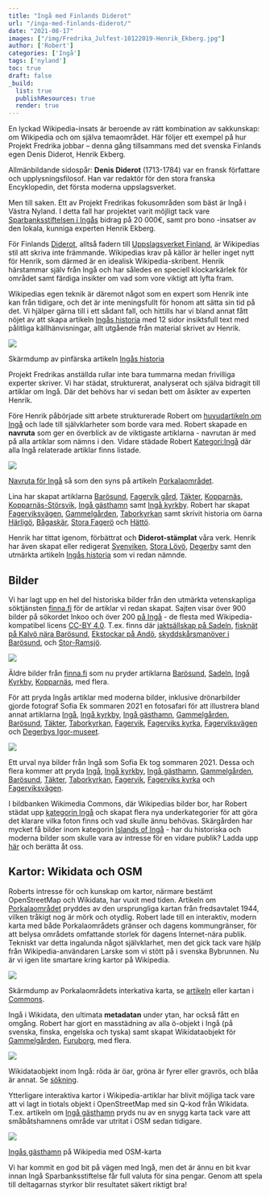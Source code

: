 ```yaml
---
title: "Ingå med Finlands Diderot"
url: "/inga-med-finlands-diderot/"
date: "2021-08-17"
images: ["/img/Fredrika_Julfest-10122019-Henrik_Ekberg.jpg"]
author: ['Robert']
categories: ['Ingå']
tags: ['nyland']
toc: true
draft: false
_build:
  list: true
  publishResources: true
  render: true
---
```


En lyckad Wikipedia-insats är beroende av rätt kombination av sakkunskap: om Wikipedia och om själva temaområdet. Här följer ett exempel på hur Projekt Fredrika jobbar – denna gång tillsammans med det svenska Finlands egen Denis Diderot, Henrik Ekberg.

Allmänbildande sidospår: **Denis Diderot** (1713-1784) var en fransk författare och upplysningsfilosof. Han var redaktör för den stora franska Encyklopedin, det första moderna uppslagsverket.

Men till saken. Ett av Projekt Fredrikas fokusområden som bäst är Ingå i Västra Nyland. I detta fall har projektet varit möjligt tack vare [Sparbanksstiftelsen i Ingås](https://inga.sparbanksstiftelserna.fi/sv/) bidrag på 20 000€, samt pro bono -insatser av den lokala, kunniga experten Henrik Ekberg. 

För Finlands [Diderot](https://sv.wikipedia.org/wiki/Denis_Diderot), alltså fadern till [Uppslagsverket Finland](https://sv.wikipedia.org/wiki/Uppslagsverket_Finland), är Wikipedias stil att skriva inte främmande. Wikipedias krav på källor är heller inget nytt för Henrik, som därmed är en idealisk Wikipedia-skribent. Henrik härstammar själv från Ingå och har således en speciell klockarkärlek för området samt färdiga insikter om vad som vore viktigt att lyfta fram.

Wikipedias egen teknik är däremot något som en expert som Henrik inte kan från tidigare, och det är inte meningsfullt för honom att sätta sin tid på det. Vi hjälper gärna till i ett sådant fall, och hittills har vi bland annat fått nöjet av att skapa artikeln [Ingås historia](https://sv.wikipedia.org/wiki/Ing%C3%A5s_historia) med 12 sidor insiktsfull text med pålitliga källhänvisningar, allt utgående från material skrivet av Henrik.

![](/2021/08/Ingås-historia-augusti-2021-1024x538.png)

Skärmdump av pinfärska artikeln [Ingås historia](https://sv.wikipedia.org/wiki/Ing%C3%A5s_historia)

Projekt Fredrikas anställda rullar inte bara tummarna medan frivilliga experter skriver. Vi har städat, strukturerat, analyserat och själva bidragit till artiklar om Ingå. Där det behövs har vi sedan bett om åsikter av experten Henrik. 

Före Henrik påbörjade sitt arbete strukturerade Robert om [huvudartikeln om Ingå](https://sv.wikipedia.org/wiki/Ing%C3%A5) och lade till självklarheter som borde vara med. Robert skapade en **navruta** som ger en överblick av de viktigaste artiklarna - navrutan är med på alla artiklar som nämns i den. Vidare städade Robert [Kategori:Ingå](http://sv.wikipedia.org/wiki/Kategori:Ing%C3%A5) där alla Ingå relaterade artiklar finns listade.

![](/2021/08/Ingå-navruta-1024x322.png)

[Navruta för Ingå](https://sv.wikipedia.org/wiki/Mall:Ing%C3%A5) så som den syns på artikeln [Porkalaområdet](https://sv.wikipedia.org/wiki/Porkalaomr%C3%A5det). 

Lina har skapat artiklarna [Barösund](https://sv.wikipedia.org/wiki/Bar%C3%B6sund), [Fagervik gård](https://sv.wikipedia.org/wiki/Fagervik_g%C3%A5rd), [Täkter](https://sv.wikipedia.org/wiki/T%C3%A4kter), [Kopparnäs](https://sv.wikipedia.org/wiki/Kopparn%C3%A4s), [Kopparnäs-Störsvik](https://sv.wikipedia.org/wiki/Kopparn%C3%A4s-St%C3%B6rsvik), [Ingå gästhamn](https://sv.wikipedia.org/wiki/Ing%C3%A5_g%C3%A4sthamn) samt [Ingå kyrkby](https://sv.wikipedia.org/wiki/Ing%C3%A5_kyrkby). Robert har skapat [Fagerviksvägen](https://sv.wikipedia.org/wiki/Fagerviksv%C3%A4gen), [Gammelgården](https://sv.wikipedia.org/wiki/Gammelg%C3%A5rden), [Taborkyrkan](https://sv.wikipedia.org/wiki/Taborkyrkan) samt skrivit historia om öarna [Härligö](https://sv.wikipedia.org/wiki/H%C3%A4rlig%C3%B6), [Bågaskär](https://sv.wikipedia.org/wiki/B%C3%A5gask%C3%A4r), [Stora Fagerö](https://sv.wikipedia.org/wiki/Stora_Fager%C3%B6) och [Hättö](https://sv.wikipedia.org/wiki/H%C3%A4tt%C3%B6). 

Henrik har tittat igenom, förbättrat och **Diderot-stämplat** våra verk. Henrik har även skapat eller redigerat [Svenviken](https://sv.wikipedia.org/wiki/Svenviken), [Stora Lövö](https://sv.wikipedia.org/wiki/Stora_L%C3%B6v%C3%B6,_Ing%C3%A5), [Degerby](https://sv.wikipedia.org/wiki/Degerby,_Ing%C3%A5) samt den utmärkta artikeln [Ingås historia](https://sv.wikipedia.org/wiki/Ing%C3%A5s_historia) som vi redan nämnde.

## Bilder

Vi har lagt upp en hel del historiska bilder från den utmärkta vetenskapliga söktjänsten [finna.fi](https://finna.fi/) för de artiklar vi redan skapat. Sajten visar över 900 bilder på sökordet Inkoo och över 200 [på Ingå](https://finna.fi/Search/Results?lookfor=ing%C3%A5&type=AllFields&filter%5B%5D=%7Eformat_ext_str_mv%3A%220%2FImage%2F%22&dfApplied=1&limit=20) - de flesta med Wikipedia-kompatibel licens [CC-BY 4.0](https://creativecommons.org/licenses/by/4.0/). T.ex. finns där [jaktsällskap på Sadeln](https://finna.fi/Record/sls.SLS+1555_SLS+1555_808), [fisknät på Kalvö nära Barösund](https://finna.fi/Record/spegeln-cultura.etnbild_B_11664), [](https://finna.fi/Search/Results?page=5&filter%5B%5D=%7Eformat_ext_str_mv%3A%220%2FImage%2F%22&lookfor=ing%C3%A5&type=AllFields) [Ekstockar på Andö](https://finna.fi/Record/sls.SLS+428+a_SLS+428a_81), [skyddskårsmanöver i Barösund](https://finna.fi/Record/sls.SLS+1555_SLS+1555_541), och [Stor-Ramsjö](https://finna.fi/Record/museovirasto.1FAE78721CB0FFA1D9FBD01864A44F9B). 

![](/2021/08/äldre-bilder-från-Ingå-1024x415.png)

Äldre bilder från [finna.fi](https://finna.fi/) som nu pryder artiklarna [Barösund](https://sv.wikipedia.org/wiki/Bar%C3%B6sund), [Sadeln](https://sv.wikipedia.org/wiki/Sadeln,_Ing%C3%A5), [Ingå Kyrkby](https://sv.wikipedia.org/wiki/Ing%C3%A5_kyrkby), [Kopparnäs](https://sv.wikipedia.org/wiki/Kopparn%C3%A4s,_Ing%C3%A5), med flera.

För att pryda Ingås artiklar med moderna bilder, inklusive drönarbilder gjorde fotograf Sofia Ek sommaren 2021 en fotosafari för att illustrera bland annat artiklarna [Ingå](https://sv.wikipedia.org/wiki/Ingå), [Ingå kyrkby](https://sv.wikipedia.org/wiki/Ingå_kyrkby), [Ingå gästhamn](https://sv.wikipedia.org/wiki/Ingå_gästhamn), [Gammelgården](https://sv.wikipedia.org/wiki/Gammelg%C3%A5rden,_Ing%C3%A5), [Barösund](https://sv.wikipedia.org/wiki/Barösund), [Täkter](https://sv.wikipedia.org/wiki/Täkter), [Taborkyrkan](https://sv.wikipedia.org/wiki/Taborkyrkan), [Fagervik](https://sv.wikipedia.org/wiki/Fagervik,_Ingå), [Fagerviks kyrka](https://sv.wikipedia.org/wiki/Fagerviks_kyrka), [Fagerviksvägen](https://sv.wikipedia.org/wiki/Fagerviksvägen) och [Degerbys Igor-museet](https://sv.wikipedia.org/wiki/Degerby_Igor-museet).

![](/2021/08/ett-urval-bilder-från-Ingå-1024x619.png)

Ett urval nya bilder från Ingå som Sofia Ek tog sommaren 2021. Dessa och flera kommer att pryda [Ingå](https://sv.wikipedia.org/wiki/Ing%C3%A5), [Ingå kyrkby](https://sv.wikipedia.org/wiki/Ing%C3%A5_kyrkby), [Ingå gästhamn](https://sv.wikipedia.org/wiki/Ing%C3%A5_g%C3%A4sthamn), [Gammelgården](https://sv.wikipedia.org/wiki/Gammelg%C3%A5rden,_Ing%C3%A5), [Barösund](https://sv.wikipedia.org/wiki/Bar%C3%B6sund), [Täkter](https://sv.wikipedia.org/wiki/T%C3%A4kter), [Taborkyrkan](https://sv.wikipedia.org/wiki/Taborkyrkan), [Fagervik](https://sv.wikipedia.org/wiki/Fagervik,_Ing%C3%A5), [Fagerviks kyrka](https://sv.wikipedia.org/wiki/Fagerviks_kyrka) och [Fagerviksvägen](https://sv.wikipedia.org/wiki/Fagerviksv%C3%A4gen).

I bildbanken Wikimedia Commons, där Wikipedias bilder bor, har Robert städat upp [kategorin Ingå](https://commons.wikimedia.org/wiki/Category:Ing%C3%A5) och skapat flera nya underkategorier för att göra det klarare vilka foton finns och vad skulle ännu behövas. Skärgården har mycket få bilder inom kategorin [Islands of Ingå](https://commons.wikimedia.org/wiki/Category:Islands_of_Ing%C3%A5) - har du historiska och moderna bilder som skulle vara av intresse för en vidare publik? Ladda upp [här](https://commons.wikimedia.org/wiki/Special:UploadWizard) och berätta åt oss.

## Kartor: Wikidata och OSM

Roberts intresse för och kunskap om kartor, närmare bestämt OpenStreetMap och Wikidata, har vuxit med tiden. Artikeln om [Porkalaområdet](https://sv.wikipedia.org/wiki/Porkalaomr%C3%A5det) pryddes av den ursprungliga kartan från fredsavtalet 1944, vilken tråkigt nog är mörk och otydlig. Robert lade till en interaktiv, modern karta med både Porkalaområdets gränser och dagens kommungränser, för att belysa områdets omfattande storlek för dagens Internet-nära publik. Tekniskt var detta ingalunda något självklarhet, men det gick tack vare hjälp från Wikipedia-användaren Larske som vi stött på i svenska Bybrunnen. Nu är vi igen lite smartare kring kartor på Wikipedia. 

![](https://lh3.googleusercontent.com/GRp-Bwg7OJ3mfSoc4fgiom4jCkIRVlChpNmK4Ldsz8JIVyAkvFPBJY_6_AUK0SVOmRBwl0qYuCdyqVxk_uuVpbhIbighAoMFH_vH4DSJUrQyPTHoh5NkAFg6hlNOjRJSKAW8Xcpo)

Skärmdump av Porkalaområdets interkativa karta, se [artikeln](https://sv.wikipedia.org/wiki/Porkalaomr%C3%A5det) eller kartan i [Commons](https://sv.wikipedia.org/wiki/Porkalaomr%C3%A5det#/map/0). 

Ingå i Wikidata, den ultimata **metadatan** under ytan, har också fått en omgång. Robert har gjort en masstädning av alla ö-objekt i Ingå (på svenska, finska, engelska och tyska) samt skapat Wikidataobjekt för [Gammelgården](https://www.wikidata.org/wiki/Q107294192), [Furuborg](https://www.wikidata.org/wiki/Q107296255), med flera. 

![](https://lh4.googleusercontent.com/NuxMLS1REJAELvtf0TFHoK9s71805Oa7BEXXesk58YkKc33HUG95pmL2cYwmvTLuM6LR1M0QbeBraDkBwfC3OmGAQQGMLgyOZtfYJpkphCSSTeoOLunn15y-U_zDghBEfQRWT2Q1)

Wikidataobjekt inom Ingå: röda är öar, gröna är fyrer eller gravrös, och blåa är annat. Se [sökning](https://query.wikidata.org/#%23Alla%20%C3%B6ar%20i%20Ing%C3%A5%0A%23defaultView%3AMap%0ASELECT%20%3Fitem%20%3FitemLabel%20%3FinstanceofLabel%20%3FplatsLabel%20%3FlandLabel%20%20%3Fcoords%20%3FareaLabel%20%3FbildLabel%20%3Flabelsv%20%3Fdescsv%20%3Flabelen%20%3Fdescen%20%3Flabelfi%20%3Fdescfi%20%3Frgb%20%0AWHERE%20%0A%7B%20%0A%20%20%3Fitem%20wdt%3AP131%20wd%3AQ986331.%20%20%0A%0A%20%20%0A%20%20%0A%20%20%20%20BIND%28%20%20%20%20%0A%20%20%20%20%20%20IF%28%3Finstanceof%20%3D%20wd%3AQ23442%2C%20%22FF4500%22%2C%0A%20%20%20%20%20%20IF%28%3Finstanceof%20%3D%20wd%3AQ24576816%2C%20%22FF4500%22%2C%0A%20%20%20%20%20%20IF%28%3Finstanceof%20%3D%20wd%3AQ631305%2C%20%22FF4500%22%2C%0A%20%20%20%20%20%20IF%28%3Finstanceof%20%3D%20wd%3AQ1404150%2C%20%22FF4500%22%2C%20%0A%20%20%20%20%20%20IF%28%3Finstanceof%20%3D%20wd%3AQ1226252%2C%20%22FF4500%22%2C%20%0A%20%20%20%20%20%20IF%28%3Finstanceof%20%3D%20wd%3AQ207524%2C%20%22FF4500%22%2C%20%0A%20%20%20%20%20%20IF%28%3Finstanceof%20%3D%20wd%3AQ15120977%2C%20%22228B22%22%2C%20%0A%20%20%20%20%20%20IF%28%3Finstanceof%20%3D%20wd%3AQ39715%2C%20%22228B22%22%2C%20%0A%20%20%20%20%20%20IF%28%3Finstanceof%20%3D%20wd%3AQ787078%2C%20%22228B22%22%2C%0A%20%20%20%20%20%20%220000CD%22%29%29%29%29%29%29%29%29%29%0A%20%20%20%20%20%20%20AS%20%3Frgb%29.%0A%20%20%0A%20%20%3Fitem%20wdt%3AP31%20%3Finstanceof.%20%0A%20%20OPTIONAL%7B%3Fitem%20wdt%3AP17%20%3Fland.%7D%0A%20%20OPTIONAL%7B%3Fitem%20wdt%3AP276%20%3Fplats.%7D%0A%20%20OPTIONAL%7B%3Fitem%20wdt%3AP18%20%3Fbild.%20%7D%0A%20%20OPTIONAL%7B%3Fitem%20wdt%3AP2046%20%3Farea.%20%7D%0A%20%20OPTIONAL%7B%3Fitem%20wdt%3AP625%20%3Fcoords.%20%7D%0A%20%20OPTIONAL%7B%3Fitem%20rdfs%3Alabel%20%3Flabelsv%20filter%20%28lang%28%3Flabelsv%29%20%3D%20%22sv%22%29.%7D%0A%20%20OPTIONAL%7B%3Fitem%20rdfs%3Alabel%20%3Flabelfi%20filter%20%28lang%28%3Flabelfi%29%20%3D%20%22fi%22%29.%7D%0A%20%20OPTIONAL%7B%3Fitem%20rdfs%3Alabel%20%3Flabelen%20filter%20%28lang%28%3Flabelen%29%20%3D%20%22en%22%29.%7D%0A%20%20OPTIONAL%20%7B%3Fitem%20schema%3Adescription%20%3Fdescsv%20.%20FILTER%28lang%28%3Fdescsv%29%3D%27sv%27%29%20%7D%0A%20%20OPTIONAL%20%7B%3Fitem%20schema%3Adescription%20%3Fdescfi%20.%20FILTER%28lang%28%3Fdescfi%29%3D%27fi%27%29%20%7D%0A%20%20OPTIONAL%20%7B%3Fitem%20schema%3Adescription%20%3Fdescen%20.%20FILTER%28lang%28%3Fdescen%29%3D%27en%27%29%20%7D%0A%20%20SERVICE%20wikibase%3Alabel%20%7B%20bd%3AserviceParam%20wikibase%3Alanguage%20%22sv%22.%20%7D%0A%7D). 

Ytterligare interaktiva kartor i Wikipedia-artiklar har blivit möjliga tack vare att vi lagt in tiotals objekt i OpenStreetMap med sin Q-kod från Wikidata. T.ex. artikeln om [Ingå gästhamn](https://sv.wikipedia.org/wiki/Ing%C3%A5_g%C3%A4sthamn) pryds nu av en snygg karta tack vare att småbåtshamnens område var utritat i OSM sedan tidigare. 

![](https://lh4.googleusercontent.com/I0llBA1V96Rldqlt39sPZXV01FoJMCfN5F9rpoaqh8pNMufvB-WKiXHq6eChPsFhbhz_HHwVk-2ZML_Dyf41izvAnGzzKHukHoouJ3DQW2wiJaVC4FPtoIEv6ky0GezqWJA3AK9q)

[Ingås gästhamn](https://sv.wikipedia.org/wiki/Ing%C3%A5_g%C3%A4sthamn) på Wikipedia med OSM-karta

Vi har kommit en god bit på vägen med Ingå, men det är ännu en bit kvar innan Ingå Sparbanksstiftelse får full valuta för sina pengar. Genom att spela till deltagarnas styrkor blir resultatet säkert riktigt bra!
